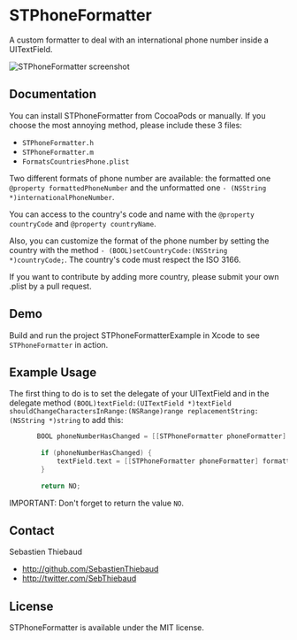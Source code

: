 # STPhoneFormatter

A custom formatter to deal with an international phone number inside a UITextField.

![STPhoneFormatter screenshot](https://raw.github.com/SebastienThiebaud/STPhoneFormatter/master/screenshot.png "STPhoneFormatter Screenshot")

## Documentation

You can install STPhoneFormatter from CocoaPods or manually. If you choose the most annoying method, please include these 3 files:

- `STPhoneFormatter.h`
- `STPhoneFormatter.m`
- `FormatsCountriesPhone.plist`

Two different formats of phone number are available: the formatted one `@property formattedPhoneNumber` and the unformatted one `- (NSString *)internationalPhoneNumber`.

You can access to the country's code and name with the `@property countryCode` and `@property countryName`.

Also, you can customize the format of the phone number by setting the country with the method `- (BOOL)setCountryCode:(NSString *)countryCode;`. The country's code must respect the ISO 3166.

If you want to contribute by adding more country, please submit your own .plist by a pull request.

## Demo

Build and run the project STPhoneFormatterExample in Xcode to see `STPhoneFormatter` in action. 

## Example Usage

The first thing to do is to set the delegate of your UITextField and in the delegate method `(BOOL)textField:(UITextField *)textField shouldChangeCharactersInRange:(NSRange)range replacementString:(NSString *)string` to add this:

``` objective-c
       BOOL phoneNumberHasChanged = [[STPhoneFormatter phoneFormatter] phoneNumberMustChangeInRange:range replacementString:string];
        
        if (phoneNumberHasChanged) {
            textField.text = [[STPhoneFormatter phoneFormatter] formattedPhoneNumber];
        }
        
        return NO;
```

IMPORTANT: Don't forget to return the value `NO`.

## Contact

Sebastien Thiebaud

- http://github.com/SebastienThiebaud
- http://twitter.com/SebThiebaud

## License

STPhoneFormatter is available under the MIT license.

